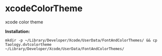 xcodeColorTheme
===============

xcode color theme

**Installation:**

    mkdir -p ~/Library/Developer/Xcode/UserData/FontAndColorThemes/ && cp Taology.dvtcolortheme ~/Library/Developer/Xcode/UserData/FontAndColorThemes/

